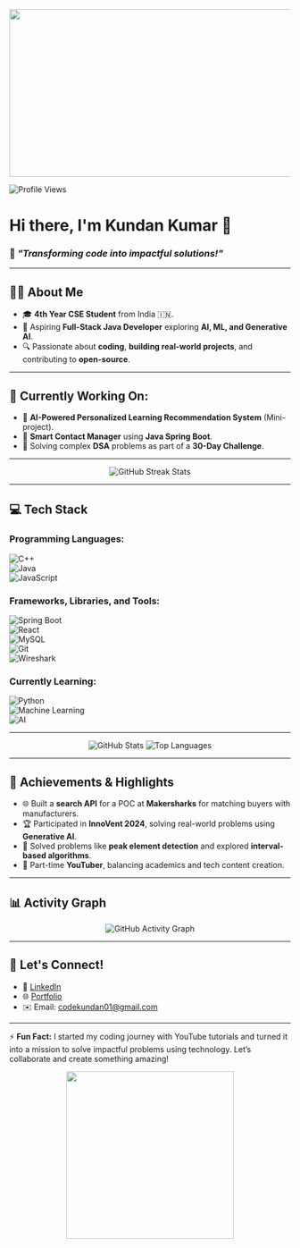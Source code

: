 <div align="center">
  <img src="https://media.giphy.com/media/qgQUggAC3Pfv687qPC/giphy.gif" width="600" height="300"/>
</div>

![Profile Views](https://komarev.com/ghpvc/?username=kundanpure&color=blue)


# Hi there, I'm **Kundan Kumar** 👋  
### 🌟 *"Transforming code into impactful solutions!"*  

---

## 🧑‍💻 About Me  
- 🎓 **4th Year CSE Student** from India 🇮🇳.  
- 🚀 Aspiring **Full-Stack Java Developer** exploring **AI, ML, and Generative AI**.  
- 🔍 Passionate about **coding**, **building real-world projects**, and contributing to **open-source**.  

---

## 🔭 Currently Working On:  
- 🧠 **AI-Powered Personalized Learning Recommendation System** (Mini-project).  
- 📱 **Smart Contact Manager** using **Java Spring Boot**.  
- 🧩 Solving complex **DSA** problems as part of a **30-Day Challenge**.  

---

<div align="center">
  <img src="https://github-readme-streak-stats.herokuapp.com/?user=kundanpure&theme=dark&hide_border=true" alt="GitHub Streak Stats"/>
</div>

---

## 💻 Tech Stack  
### Programming Languages:  
![C++](https://img.shields.io/badge/-C++-00599C?logo=c%2B%2B&logoColor=white)  
![Java](https://img.shields.io/badge/-Java-007396?logo=java&logoColor=white)  
![JavaScript](https://img.shields.io/badge/-JavaScript-F7DF1E?logo=javascript&logoColor=black)  

### Frameworks, Libraries, and Tools:  
![Spring Boot](https://img.shields.io/badge/-Spring%20Boot-6DB33F?logo=spring-boot&logoColor=white)  
![React](https://img.shields.io/badge/-React-61DAFB?logo=react&logoColor=black)  
![MySQL](https://img.shields.io/badge/-MySQL-4479A1?logo=mysql&logoColor=white)  
![Git](https://img.shields.io/badge/-Git-F05032?logo=git&logoColor=white)  
![Wireshark](https://img.shields.io/badge/-Wireshark-1679A7?logo=wireshark&logoColor=white)  

### Currently Learning:  
![Python](https://img.shields.io/badge/-Python-3776AB?logo=python&logoColor=white)  
![Machine Learning](https://img.shields.io/badge/-Machine%20Learning-102230?logo=tensorflow&logoColor=white)  
![AI](https://img.shields.io/badge/-Artificial%20Intelligence-333333?logo=openai&logoColor=white)  

---

<div align="center">
  <img src="https://github-readme-stats.vercel.app/api?username=kundanpure&show_icons=true&theme=radical&hide_border=true" alt="GitHub Stats"/>
  <img src="https://github-readme-stats.vercel.app/api/top-langs/?username=kundanpure&layout=compact&theme=radical&hide_border=true" alt="Top Languages"/>
</div>

---

## 🌟 Achievements & Highlights  
- 🌐 Built a **search API** for a POC at **Makersharks** for matching buyers with manufacturers.  
- 🏆 Participated in **InnoVent 2024**, solving real-world problems using **Generative AI**.  
- 🧩 Solved problems like **peak element detection** and explored **interval-based algorithms**.  
- 🎥 Part-time **YouTuber**, balancing academics and tech content creation.

---

## 📊 Activity Graph  
<div align="center">
  <img src="https://github-readme-activity-graph.vercel.app/graph?username=kundanpure&theme=react-dark&hide_border=true" alt="GitHub Activity Graph"/>
</div>

---

## 💬 Let's Connect!  
- 💼 [LinkedIn](https://www.linkedin.com/in/kundan-kumar-648638236/)  
- 🌐 [Portfolio](https://kundanpure.github.io/sdeportfolio/)  
- ✉️ Email: [codekundan01@gmail.com](mailto:codekundan01@gmail.com)  

---

⚡ **Fun Fact:** I started my coding journey with YouTube tutorials and turned it into a mission to solve impactful problems using technology. Let’s collaborate and create something amazing!  

<div align="center">
  <img src="https://media.giphy.com/media/L1R1tvI9svkIWwpVYr/giphy.gif" width="300" />
</div>
